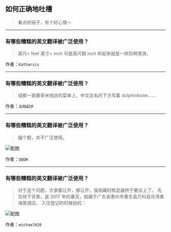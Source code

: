 ## 如何正确地吐槽

> 看点好段子，有个好心情～


 
---

### 有哪些糟糕的英文翻译被广泛使用？

> 英尺= feet
> 英寸= inch
> 可是英尺跟 inch 听起来就是一样的啊哭哭。


作者：`Katharsis`

---

### 有哪些糟糕的英文翻译被广泛使用？

> 成都一家豚骨米线店的菜单上，中文店名的下方写着 dolphinbone……


作者：`五档起步`

---

### 有哪些糟糕的英文翻译被广泛使用？

> 偏个题，并不广泛使用。



![配图](http://pic2.zhimg.com/70/v2-c57f252a50bae62d58289e91ebf58175_b.jpg)


作者：`QQQW`

---

### 有哪些糟糕的英文翻译被广泛使用？

> 对于这个问题，大家都让开，都让开，我收藏的核武器终于要派上了。
> 先交待下背景，是 2017 年的春天，拍摄于广东省惠州市惠东县万科双月湾某海景酒店。
> 入住登记的时候拍的：



![配图](http://pic2.zhimg.com/70/v2-5d84e08ecc7619a19de04ad7f97465b5_b.jpg)


作者：`michaelH20`